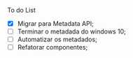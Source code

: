 To do List

- [x] Migrar para Metadata API;
- [ ] Terminar o metadada do windows 10;
- [ ] Automatizar os metadados;
- [ ] Refatorar componentes;
